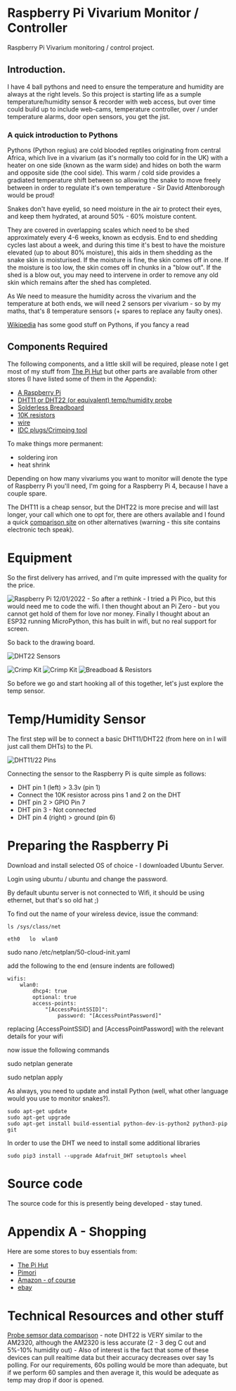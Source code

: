 # Raspberry Pi Vivarium Monitor / Controller
Raspberry Pi Vivarium monitoring / control project.

## Introduction.
I have 4 ball pythons and need to ensure the temperature and humidity are always at the right levels.  So this project is starting life as a sumple temperature/humidity sensor & recorder with web access, but over time could build up to include web-cams, temperature controller, over / under temperature alarms, door open sensors, you get the jist.


### A quick introduction to Pythons
Pythons (Python regius) are cold blooded reptiles originating from central Africa, which live in a vivarium (as it's normally too cold for in the UK) with a heater on one side (known as the warm side) and hides on both the warm and opposite side (the cool side). This warm / cold side provides a gradiated temperature shift between so allowing the snake to move freely between in order to regulate it's own temperature - Sir David Attenborough would be proud!

Snakes don't have eyelid, so need moisture in the air to protect their eyes, and keep them hydrated, at around 50% - 60% moisture content.

They are covered in overlapping scales which need to be shed approximately every 4-6 weeks, known as ecdysis.  End to end shedding cycles last about a week, and during this time it's best to have the moisture elevated (up to about 80% moisture), this aids in them shedding as the snake skin is moisturised.  If the moisture is fine, the skin comes off in one.  If the moisture is too low, the skin comes off in chunks in a "blow out".  If the shed is a blow out, you may need to intervene in order to remove any old skin which remains after the shed has completed.

As We need to measure the humidity across the vivarium and the temperature at both ends, we will need 2 sensors per vivarium - so by my maths, that's 8 temperature sensors (+ spares to replace any faulty ones).

[Wikipedia](https://en.wikipedia.org/wiki/Ball_python) has some good stuff on Pythons, if you fancy a read

## Components Required
The following components, and a little skill will be required, please note I get most of my stuff from [The Pi Hut](https://thepihut.com/collections/raspberry-pi-store) but other parts are available from other stores (I have listed some of them in the Appendix):
- [A Raspberry Pi](https://thepihut.com/collections/raspberry-pi/products/raspberry-pi-4-model-b) 
- [DHT11 or DHT22 (or equivalent) temp/humidity probe](https://www.amazon.co.uk/gp/product/B08HCHVC3W/)
- [Solderless Breadboard](https://www.amazon.co.uk/gp/product/B08V183BFJ/)
- [10K resistors](https://www.amazon.co.uk/gp/product/B091LYNNT5/)
- [wire](https://www.amazon.co.uk/gp/product/B07G72DRKC/)
- [IDC plugs/Crimping tool](https://www.amazon.co.uk/gp/product/B07VV3V6RP/)

To make things more permanent:
- soldering iron
- heat shrink

Depending on how many vivariums you want to monitor will denote the type of Raspberry Pi you'll need, I'm going for a Raspberry Pi 4, because I have a couple spare.

The DHT11 is a cheap sensor, but the DHT22 is more precise and will last longer, your call which one to opt for, there are others available and I found a quick [comparison site](https://kandrsmith.org/RJS/Misc/Hygrometers/calib_many.html) on other alternatives (warning - this site contains electronic tech speak).

# Equipment
So the first delivery has arrived, and I'm quite impressed with the quality for the price.

![Raspberry Pi](/images/raspberry_pi.jpg)
12/01/2022 - So after a rethink - I tried a Pi Pico, but this would need me to code the wifi.
I then thought about an Pi Zero - but you cannot get hold of them for love nor money.
Finally I thought about an ESP32 running MicroPython, this has built in wifi, but no real support for screen.

So back to the drawing board.

![DHT22 Sensors](images/dht_sensors.jpg)

![Crimp Kit](/images/crimping_kit_outside.jpg)
![Crimp Kit](/images/crimping_kit_inside.jpg)
![Breadboad & Resistors](/images/resistors_breadbord.jpg)

So before we go and start hooking all of this together, let's just explore the temp sensor.

# Temp/Humidity Sensor
The first step will be to connect a basic DHT11/DHT22 (from here on in I will just call them DHTs) to the Pi.

![DHT11/22 Pins](/images/dht22_pinout.jpg)

Connecting the sensor to the Raspberry Pi is quite simple as follows:

- DHT pin 1 (left) > 3.3v (pin 1)
- Connect the 10K resistor across pins 1 and 2 on the DHT
- DHT pin 2 > GPIO Pin 7
- DHT pin 3 - Not connected
- DHT pin 4 (right) > ground (pin 6) 

# Preparing the Raspberry Pi
Download and install selected OS of choice - I downloaded Ubuntu Server.

Login using ubuntu / ubuntu and change the password.

By default ubuntu server is not connected to Wifi, it should be using ethernet, but that's so old hat ;)

To find out the name of your wireless device, issue the command:

    ls /sys/class/net

    eth0   lo  wlan0

sudo nano /etc/netplan/50-cloud-init.yaml

add the following to the end (ensure indents are followed)

    wifis:
        wlan0:
            dhcp4: true
            optional: true
            access-points: 
                "[AccessPointSSID]":
                    password: "[AccessPointPassword]"

replacing [AccessPointSSID] and [AccessPointPassword] with the relevant details for your wifi

now issue the following commands

sudo netplan generate

sudo netplan apply


As always, you need to update and install Python (well, what other language would you use to monitor snakes?).

    sudo apt-get update
    sudo apt-get upgrade
    sudo apt-get install build-essential python-dev-is-python2 python3-pip git

In order to use the DHT we need to install some additional libraries

    sudo pip3 install --upgrade Adafruit_DHT setuptools wheel
    

# Source code
The source code for this is presently being developed - stay tuned.

# Appendix A - Shopping
Here are some stores to buy essentials from:

- [The Pi Hut](https://thepihut.com/collections/raspberry-pi-store) 
- [Pimori](https://shop.pimoroni.com/)
- [Amazon - of course](https://www.amazon.co.uk)
- [ebay](https://www.ebay.co.uk)


# Technical Resources and other stuff

[Probe semsor data comparison](https://kandrsmith.org/RJS/Misc/Hygrometers/calib_many.html) - note DHT22 is VERY similar to the AM2320, although the AM2320 is less accurate (2 - 3 deg C out and 5%-10% humidity out) - Also of interest is the fact that some of these devices can pull realtime data but their accuracy decreases over say 1s polling. For our requirements, 60s polling would be more than adequate, but if we perform 60 samples and then average it, this would be adequate as temp may drop if door is opened.

